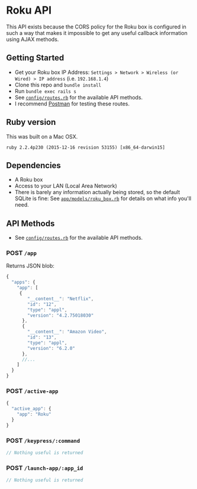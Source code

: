 # Roku API

This API exists because the CORS policy for the Roku box is configured in such a way that makes it impossible to get any useful callback information using AJAX methods.

## Getting Started

- Get your Roku box IP Address: `Settings > Network > Wireless (or Wired) > IP address` (i.e. `192.168.1.4`)
- Clone this repo and `bundle install`
- Run `bundle exec rails s`
- See [`config/routes.rb`](./config/routes.rb) for the available API methods.
- I recommend [Postman](https://chrome.google.com/webstore/detail/postman/fhbjgbiflinjbdggehcddcbncdddomop?hl=en) for testing these routes.


## Ruby version

This was built on a Mac OSX.

```
ruby 2.2.4p230 (2015-12-16 revision 53155) [x86_64-darwin15]
```

## Dependencies

- A Roku box
- Access to your LAN (Local Area Network)
- There is barely any information actually being stored, so the default SQLite is fine: See [`app/models/roku_box.rb`](./app/models/roku_box.rb) for details on what info you'll need.

## API Methods

- See [`config/routes.rb`](./config/routes.rb) for the available API methods.

### POST `/app`

Returns JSON blob:

```js
{
  "apps": {
    "app": [
     {
        "__content__": "Netflix",
        "id": "12",
        "type": "appl",
        "version": "4.2.75018030"
      },
      {
        "__content__": "Amazon Video",
        "id": "13",
        "type": "appl",
        "version": "6.2.0"
      },
      //...
    ]
  }
}
```

### POST `/active-app`

```js
{
  "active_app": {
    "app": "Roku"
  }
}
```

### POST `/keypress/:command`

```js
// Nothing useful is returned
```

### POST `/launch-app/:app_id`

```js
// Nothing useful is returned
```
